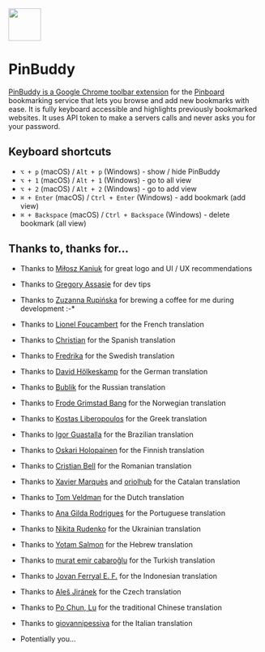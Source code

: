 <img width="64" height="64" src="src/icons/icon-128.png">

# PinBuddy

[PinBuddy is a Google Chrome toolbar extension](https://chrome.google.com/webstore/detail/pinbuddy/ppokjacfheflhaojmndcblibahmopkfl) for the [Pinboard](http://pinboard.in) bookmarking service that lets you browse and add new bookmarks with ease. It is fully keyboard accessible and highlights previously bookmarked websites. It uses API token to make a servers calls and never asks you for your password.

## Keyboard shortcuts

- `⌥ + p` (macOS) / `Alt + p` (Windows) - show / hide PinBuddy
- `⌥ + 1` (macOS) / `Alt + 1` (Windows) - go to all view
- `⌥ + 2` (macOS) / `Alt + 2` (Windows) - go to add view
- `⌘ + Enter` (macOS) / `Ctrl + Enter` (Windows) - add bookmark (add view)
- `⌘ + Backspace` (macOS) / `Ctrl + Backspace` (Windows) - delete bookmark (all view)

## Thanks to, thanks for…

- Thanks to [Miłosz Kaniuk](https://www.behance.net/miloszkanibf79) for great logo and UI / UX recommendations
- Thanks to [Gregory Assasie](https://twitter.com/gregory_jarvez) for dev tips
- Thanks to [Zuzanna Rupińska](https://www.instagram.com/zuzanna.rupinska/) for brewing a coffee for me during development :-\*
- Thanks to [Lionel Foucambert](https://github.com/LionelFW) for the French translation
- Thanks to [Christian](https://github.com/chmartinez) for the Spanish translation
- Thanks to [Fredrika](https://github.com/femtioelva) for the Swedish translation
- Thanks to [David Hölkeskamp](https://github.com/dhkamp) for the German translation
- Thanks to [Bublik](https://github.com/Bigbublik) for the Russian translation
- Thanks to [Frode Grimstad Bang](https://www.frodebang.com/) for the Norwegian translation
- Thanks to [Kostas Liberopoulos](https://github.com/KostasLib) for the Greek translation
- Thanks to [Igor Guastalla](https://github.com/guastallaigor) for the Brazilian translation
- Thanks to [Oskari Holopainen](https://github.com/Ikaros1510) for the Finnish translation
- Thanks to [Cristian Bell](https://github.com/cristianbell) for the Romanian translation
- Thanks to [Xavier Marquès](https://github.com/wolframtheta) and [oriolhub](https://github.com/oriolhub) for the Catalan translation
- Thanks to [Tom Veldman](https://github.com/progBorg) for the Dutch translation
- Thanks to [Ana Gilda Rodrigues](https://github.com/AnaGilda) for the Portuguese translation
- Thanks to [Nikita Rudenko](https://github.com/nick-rudenko) for the Ukrainian translation
- Thanks to [Yotam Salmon](https://github.com/yotam180) for the Hebrew translation
- Thanks to [murat emir cabaroğlu](https://github.com/mrTmr12) for the Turkish translation
- Thanks to [Jovan Ferryal E. F.](https://wecreative.co.id/) for the Indonesian translation
- Thanks to [Aleš Jiránek](https://github.com/AlesJiranek) for the Czech translation
- Thanks to [Po Chun, Lu](https://github.com/Sirius207) for the traditional Chinese translation
- Thanks to [giovannipessiva](https://github.com/giovannipessiva) for the Italian translation

- Potentially you…

